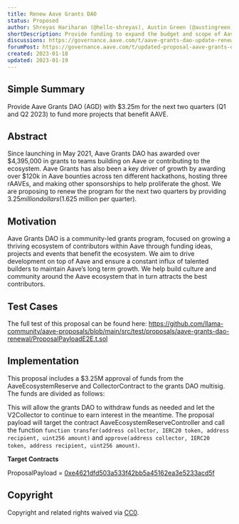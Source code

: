 ```yaml
---
title: Renew Aave Grants DAO
status: Proposed
author: Shreyas Hariharan (@hello-shreyas), Austin Green (@austingreen)
shortDescription: Provide funding to expand the budget and scope of Aave Grants DAO
discussions: https://governance.aave.com/t/aave-grants-dao-update-renewal/11118
forumPost: https://governance.aave.com/t/updated-proposal-aave-grants-dao-renewal/11289
created: 2023-01-18
updated: 2023-01-19
---
```


## Simple Summary

Provide Aave Grants DAO (AGD) with $3.25m for the next two quarters (Q1 and Q2 2023) to fund more projects that benefit AAVE.

## Abstract

Since launching in May 2021, Aave Grants DAO has awarded over $4,395,000 in grants to teams building on Aave or contributing to the ecosystem. Aave Grants has also been a key driver of growth by awarding over $120k in Aave bounties across ten different hackathons, hosting three rAAVEs, and making other sponsorships to help proliferate the ghost. We are proposing to renew the program for the next two quarters by providing $3.25 million dollars ($1.625 million per quarter).

## Motivation

Aave Grants DAO is a community-led grants program, focused on growing a thriving ecosystem of contributors within Aave through funding ideas, projects and events that benefit the ecosystem. We aim to drive development on top of Aave and ensure a constant influx of talented builders to maintain Aave’s long term growth. We help build culture and community around the Aave ecosystem that in turn attracts the best contributors.

## Test Cases

The full test of this proposal can be found here: https://github.com/llama-community/aave-proposals/blob/main/src/test/proposals/aave-grants-dao-renewal/ProposalPayloadE2E.t.sol

## Implementation

This proposal includes a $3.25M approval of funds from the AaveEcosystemReserve and CollectorContract to the grants DAO multisig.
The funds are divided as follows:


This will allow the grants DAO to withdraw funds as needed and let the V2Collector to continue to earn interest in the meantime. The proposal payload will target the contract AaveEcosystemReserveController and call the function `function transfer(address collector, IERC20 token, address recipient, uint256 amount)` and `approve(address collector, IERC20 token, address recipient, uint256 amount)`.

**Target Contracts**

ProposalPayload = [0xe4621dfd503a533f42bb5a45162ea3e5233acd5f](
https://etherscan.io/address/0xe4621dfd503a533f42bb5a45162ea3e5233acd5f)

## Copyright

Copyright and related rights waived via [CC0](https://creativecommons.org/publicdomain/zero/1.0/).
